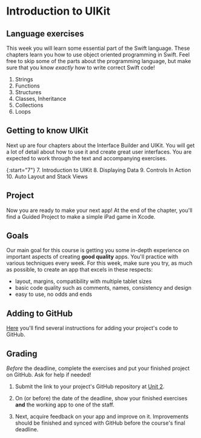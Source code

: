 # Introduction to UIKit

## Language exercises

This week you will learn some essential part of the Swift language. These chapters learn you how to use object oriented programming in Swift. Feel free to skip some of the parts about the programming language, but make sure that you know *exactly* how to write correct Swift code!

1. Strings
2. Functions
3. Structures
4. Classes, Inheritance
5. Collections
6. Loops


## Getting to know UIKit

Next up are four chapters about the Interface Builder and UIKit. You will get a lot of detail about how to use it and create great user interfaces. You are expected to work through the text and accompanying exercises.

{:start="7"}
7. Introduction to UIKit
8. Displaying Data
9. Controls In Action
10. Auto Layout and Stack Views


## Project

Now you are ready to make your next app! At the end of the chapter, you'll find a Guided Project to make a simple iPad game in Xcode.

## Goals

Our main goal for this course is getting you some in-depth experience on important aspects of creating **good quality** apps. You'll practice with various techniques every week. For this week, make sure you try, as much as possible, to create an app that excels in these respects:

- layout, margins, compatibility with multiple tablet sizes
- basic code quality such as comments, names, consistency and design
- easy to use, no odds and ends


## Adding to GitHub

[Here](https://apps.mprog.nl/ios-reference/github) you'll find several instructions for adding your project's code to GitHub.


## Grading

*Before* the deadline, complete the exercises and put your finished project on GitHub. Ask for help if needed!

1. Submit the link to your project's GitHub repository at [Unit 2](/submit/unit-2).

2. On (or before) the date of the deadline, show your finished exercises **and** the working app to one of the staff.

3. Next, acquire feedback on your app and improve on it. Improvements should be finished and synced with GitHub before the course's final deadline.
